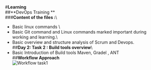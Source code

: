 #**Learning**\
##**DevOps Training **\
###**Content of the files :**\
- Basic linux commands \
- Basic Git command and Linux commands marked important during working and learning.\
- Basic overview and structure analysis of Scrum and Devops.\
##**Day 2: Task 2 : Build tools overview**\
- Basic Introduction of Build tools Maven, Gradel , ANT \
##**Workflow Approach**\
![Workflow task1](https://user-images.githubusercontent.com/77292026/104974786-44be8f00-59f9-11eb-9916-3bdf1b00460b.png)

